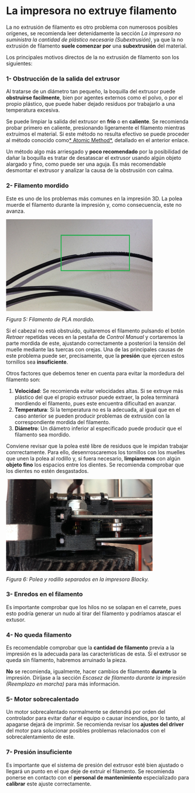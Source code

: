 # La impresora no extruye filamento

La no extrusión de filamento es otro problema con numerosos posibles orígenes, se recomienda leer detenidamente la sección *La impresora no suministra la cantidad de plástico necesaria (Subextrusión)*, ya que la no extrusión de filamento **suele comenzar por** una **subextrusión** del material.

Los principales motivos directos de la no extrusión de filamento son los siguientes:


### 1- Obstrucción de la salida del extrusor

Al tratarse de un diámetro tan pequeño, la boquilla del extrusor puede **obstruirse facilmente**, bien por agentes externos como el polvo, o por el propio plástico, que puede haber dejado residuos por trabajarlo a una temperatura excesiva.

Se puede limpiar la salida del extrusor en **frío** o en **caliente**. Se recomienda probar primero en caliente, presionando ligeramente el filamento mientras extruimos el material. Si este método no resulta efectivo se puede proceder al método conocido como[* Atomic Method*](http://wiki.ikaslab.org/index.php/Mantenimiento#Desatascar_Hot-end:_Atomic_method), detallado en el anterior enlace.

Un método algo más arriesgado y **poco recomendado** por la posibilidad de dañar la boquilla es tratar de desatascar el extrusor usando algún objeto alargado y fino, como puede ser una aguja. Es más recomendable desmontar el extrusor y analizar la causa de la obstrusión con calma.

### 2- Filamento mordido

Este es uno de los problemas más comunes en la impresión 3D. La polea muerde el filamento durante la impresión y, como consecuencia, este no avanza.

<img src="fm.JPG" alt="fm" height="250" width="400" align="middle">

*Figura 5: Filamento de PLA mordido.*

Si el cabezal no está obstruido, quitaremos el filamento pulsando el botón *Retraer* repetidas veces en la pestaña de *Control Manual* y cortaremos la parte mordida de este, ajustando correctamente a posteriori la tensión del muelle mediante las tuercas con orejas. Una de las principales causas de este problema puede ser, precisamente, que la **presión** que ejercen estos tornillos sea **insuficiente**.

Otros factores que debemos tener en cuenta para evitar la mordedura del filamento son:

1. **Velocidad**: Se recomienda evitar velocidades altas. Si se extruye más plástico del que el propio extrusor puede extraer, la polea terminará mordiendo el filamento, pues este encuentra dificultad en avanzar.
2. **Temperatura**: Si la temperatura no es la adecuada, al igual que en el caso anterior se pueden producir problemas de extrusión con la correspondiente mordida del filamento.
3. **Diámetro**: Un diámetro inferior al especificado puede producir que el filamento sea mordido.

Conviene revisar que la polea esté libre de residuos que le impidan trabajar conrrectamente. Para ello, desenrroscaremos los tornillos con los muelles que unen la polea al rodillo y, si fuera necesario, **limpiaremos** con algún **objeto fino** los espacios entre los dientes. Se recomienda comprobar que los dientes no estén desgastados.

<img src="polea.JPG" alt="polea" height="250" width="400" align="middle">

*Figura 6: Polea y rodillo separados en la impresora Blacky.*


### 3- Enredos en el filamento

Es importante comprobar que los hilos no se solapan en el carrete, pues esto podría generar un nudo al tirar del filamento y podríamos atascar el extusor.

### 4- No queda filamento

Es recomendable comprobar que la **cantidad de filamento** previa a la impresión es la adecuada para las características de esta. Si el extrusor se queda sin filamento, habremos arruinado la pieza.

**No** se recomienda, igualmente, hacer cambios de filamento **durante** la impresión. Diríjase a la sección *Escasez de filamento durante la impresión (Reemplazo en marcha)* para más información.

### 5- Motor sobrecalentado

Un motor sobrecalentado normalmente se detendrá por orden del controlador para evitar dañar el equipo o causar incendios, por lo tanto, al apagarse dejará de imprimir. Se recomienda revisar los **ajustes del driver** del motor para solucionar posibles problemas relacionados con el sobrecalentamiento de este.

### 7- Presión insuficiente

Es importante que el sistema de presión del extrusor esté bien ajustado o llegará un punto en el que deje de extruir el filamento. Se recomienda ponerse en contacto con el **personal de mantenimiento** especializado para **calibrar** este ajuste correctamente.